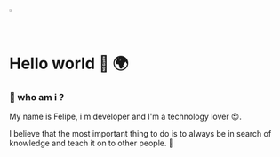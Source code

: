 <img src="https://miro.medium.com/max/3200/1*0KFB17_NGTPB0XWyc4BSgQ.jpeg"  height="1%">

# Hello world  👋 🌍


### 🤳 who am i ?
My name is Felipe, i m developer and I'm a technology lover 😍.


I believe that the most important thing to do is to always be
in search of knowledge and teach it on to other people. 🔭




